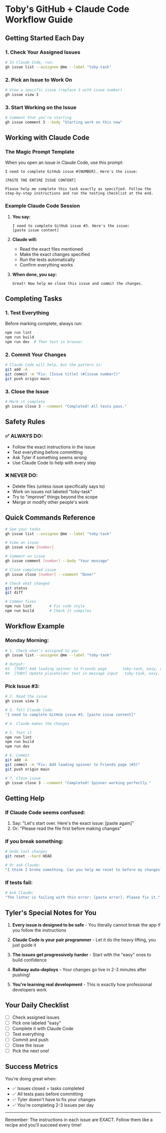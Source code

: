# Toby's GitHub + Claude Code Workflow Guide

## Getting Started Each Day

### 1. Check Your Assigned Issues
```bash
# In Claude Code, run:
gh issue list --assignee @me --label "toby-task"
```

### 2. Pick an Issue to Work On
```bash
# View a specific issue (replace 3 with issue number)
gh issue view 3
```

### 3. Start Working on the Issue
```bash
# Comment that you're starting
gh issue comment 3 --body "Starting work on this now"
```

## Working with Claude Code

### The Magic Prompt Template
When you open an issue in Claude Code, use this prompt:

```
I need to complete GitHub issue #[NUMBER]. Here's the issue:

[PASTE THE ENTIRE ISSUE CONTENT]

Please help me complete this task exactly as specified. Follow the step-by-step instructions and run the testing checklist at the end.
```

### Example Claude Code Session

1. **You say:**
   ```
   I need to complete GitHub issue #3. Here's the issue:
   [paste issue content]
   ```

2. **Claude will:**
   - Read the exact files mentioned
   - Make the exact changes specified
   - Run the tests automatically
   - Confirm everything works

3. **When done, you say:**
   ```
   Great! Now help me close this issue and commit the changes.
   ```

## Completing Tasks

### 1. Test Everything
Before marking complete, always run:
```bash
npm run lint
npm run build
npm run dev  # Then test in browser
```

### 2. Commit Your Changes
```bash
# Claude Code will help, but the pattern is:
git add -A
git commit -m "Fix: [Issue title] (#[issue number])"
git push origin main
```

### 3. Close the Issue
```bash
# Mark it complete
gh issue close 3 --comment "Completed! All tests pass."
```

## Safety Rules

### ✅ ALWAYS DO:
- Follow the exact instructions in the issue
- Test everything before committing
- Ask Tyler if something seems wrong
- Use Claude Code to help with every step

### ❌ NEVER DO:
- Delete files (unless issue specifically says to)
- Work on issues not labeled "toby-task"
- Try to "improve" things beyond the scope
- Merge or modify other people's work

## Quick Commands Reference

```bash
# See your tasks
gh issue list --assignee @me --label "toby-task"

# View an issue
gh issue view [number]

# Comment on issue
gh issue comment [number] --body "Your message"

# Close completed issue
gh issue close [number] --comment "Done!"

# Check what changed
git status
git diff

# Common fixes
npm run lint        # Fix code style
npm run build       # Check it compiles
```

## Workflow Example

### Monday Morning:
```bash
# 1. Check what's assigned to you
gh issue list --assignee @me --label "toby-task"

# Output:
#3  [TOBY] Add loading spinner to Friends page       toby-task, easy, ui-only
#4  [TOBY] Update placeholder text in message input   toby-task, easy, ui-only
```

### Pick Issue #3:
```bash
# 2. Read the issue
gh issue view 3

# 3. Tell Claude Code:
"I need to complete GitHub issue #3. [paste issue content]"

# 4. Claude makes the changes

# 5. Test it
npm run lint
npm run build
npm run dev

# 6. Commit
git add -A
git commit -m "Fix: Add loading spinner to Friends page (#3)"
git push origin main

# 7. Close issue
gh issue close 3 --comment "Completed! Spinner working perfectly."
```

## Getting Help

### If Claude Code seems confused:
1. Say: "Let's start over. Here's the exact issue: [paste again]"
2. Or: "Please read the file first before making changes"

### If you break something:
```bash
# Undo last changes
git reset --hard HEAD

# Or ask Claude:
"I think I broke something. Can you help me reset to before my changes?"
```

### If tests fail:
```bash
# Ask Claude:
"The linter is failing with this error: [paste error]. Please fix it."
```

## Tyler's Special Notes for You

1. **Every issue is designed to be safe** - You literally cannot break the app if you follow the instructions

2. **Claude Code is your pair programmer** - Let it do the heavy lifting, you just guide it

3. **The issues get progressively harder** - Start with the "easy" ones to build confidence

4. **Railway auto-deploys** - Your changes go live in 2-3 minutes after pushing!

5. **You're learning real development** - This is exactly how professional developers work

## Your Daily Checklist

- [ ] Check assigned issues
- [ ] Pick one labeled "easy" 
- [ ] Complete it with Claude Code
- [ ] Test everything
- [ ] Commit and push
- [ ] Close the issue
- [ ] Pick the next one!

## Success Metrics

You're doing great when:
- ✅ Issues closed = tasks completed
- ✅ All tests pass before committing  
- ✅ Tyler doesn't have to fix your changes
- ✅ You're completing 2-3 issues per day

---

Remember: The instructions in each issue are EXACT. Follow them like a recipe and you'll succeed every time!